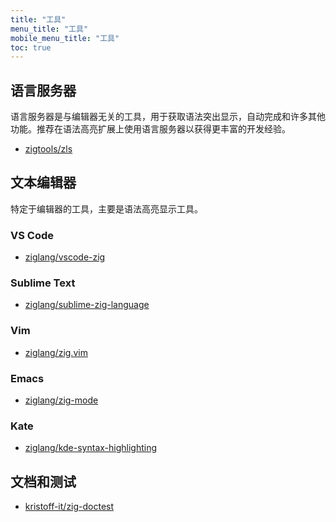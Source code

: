 ```yaml
---
title: "工具"
menu_title: "工具"
mobile_menu_title: "工具"
toc: true
---
```


## 语言服务器
语言服务器是与编辑器无关的工具，用于获取语法突出显示，自动完成和许多其他功能。推荐在语法高亮扩展上使用语言服务器以获得更丰富的开发经验。

- [zigtools/zls](https://github.com/zigtools/zls)

## 文本编辑器
特定于编辑器的工具，主要是语法高亮显示工具。

### VS Code
- [ziglang/vscode-zig](https://github.com/ziglang/vscode-zig)

### Sublime Text
- [ziglang/sublime-zig-language](https://github.com/ziglang/sublime-zig-language)

### Vim
- [ziglang/zig.vim](https://github.com/ziglang/zig.vim)

### Emacs
- [ziglang/zig-mode](https://github.com/ziglang/zig-mode)

### Kate
- [ziglang/kde-syntax-highlighting](https://github.com/ziglang/kde-syntax-highlighting)

## 文档和测试
- [kristoff-it/zig-doctest](https://github.com/kristoff-it/zig-doctest)

